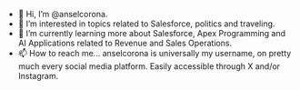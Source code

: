 - 👋 Hi, I’m @anselcorona.
- 👀 I’m interested in topics related to Salesforce, politics and traveling.
- 🌱 I’m currently learning more about Salesforce, Apex Programming and AI Applications related to Revenue and Sales Operations.
- 📫 How to reach me... anselcorona is universally my username, on pretty much every social media platform. Easily accessible through X and/or Instagram. 
